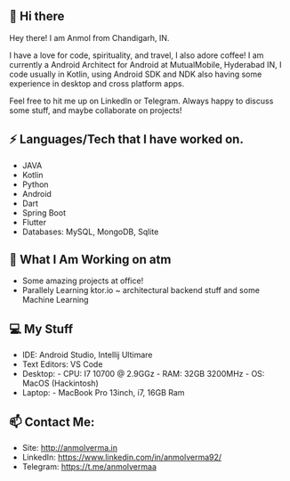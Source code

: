 
## 👋 Hi there 

Hey there! I am Anmol from Chandigarh, IN.

I have a love for code, spirituality, and travel, I also adore coffee! 
I am currently a Android Architect for Android at MutualMobile, Hyderabad IN, 
I code usually in Kotlin, using Android SDK and NDK also having some experience in desktop and cross platform apps.

Feel free to hit me up on LinkedIn or Telegram. Always happy to discuss some stuff, and maybe collaborate on projects!


## ⚡ Languages/Tech that I have worked on.

 - JAVA
 - Kotlin
 - Python
 - Android
 - Dart
 - Spring Boot
 - Flutter
 - Databases: MySQL, MongoDB, Sqlite
 
##  👀 What I Am Working on atm

- Some amazing projects at office!
- Parallely Learning ktor.io ~ architectural backend stuff and some Machine Learning 


##  💻 My Stuff

 - IDE: Android Studio, Intellij Ultimare
 - Text Editors: VS Code
 - Desktop:
			 - CPU: I7 10700 @ 2.9GGz
			 - RAM: 32GB 3200MHz
			 - OS: MacOS (Hackintosh)
- Laptop:
			- MacBook Pro 13inch, i7, 16GB Ram

## 📫  Contact Me:

 - Site: http://anmolverma.in
 - LinkedIn: https://www.linkedin.com/in/anmolverma92/
 - Telegram: https://t.me/anmolvermaa
